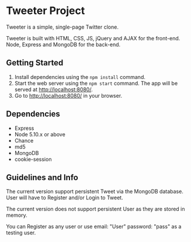 # Tweeter Project

Tweeter is a simple, single-page Twitter clone.

Tweeter is built with HTML, CSS, JS, jQuery and AJAX for the front-end. Node, Express and MongoDB for the back-end.

## Getting Started

1. Install dependencies using the `npm install` command.
2. Start the web server using the `npm start` command. The app will be served at <http://localhost:8080/>.
3. Go to <http://localhost:8080/> in your browser.

## Dependencies

- Express
- Node 5.10.x or above
- Chance
- md5
- MongoDB
- cookie-session

## Guidelines and Info

The current version support persistent Tweet via the MongoDB database. User will have to Register and/or Login to Tweet.

The current version does not support persistent User as they are stored in memory.

You can Register as any user or use email: "User" password: "pass" as a testing user.



